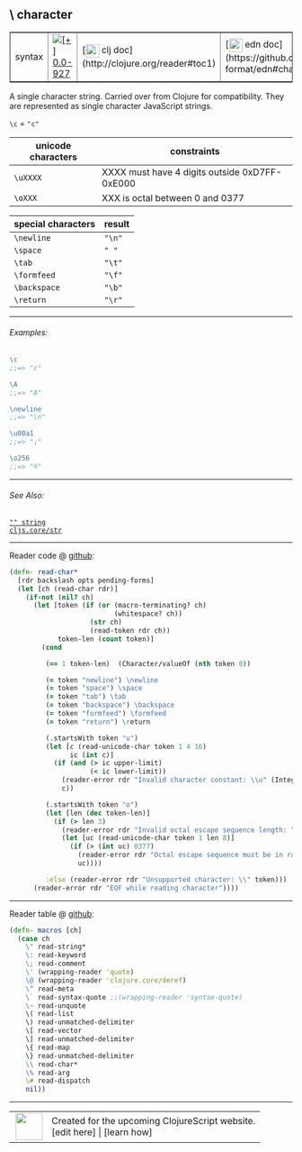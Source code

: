 ## \\ character



 <table border="1">
<tr>
<td>syntax</td>
<td><a href="https://github.com/cljsinfo/cljs-api-docs/tree/0.0-927"><img valign="middle" alt="[+] 0.0-927" title="Added in 0.0-927" src="https://img.shields.io/badge/+-0.0--927-lightgrey.svg"></a> </td>
<td>
[<img height="24px" valign="middle" src="http://i.imgur.com/1GjPKvB.png"> clj doc](http://clojure.org/reader#toc1)
</td>
<td>
[<img height="24px" valign="middle" src="http://i.imgur.com/I8uNXHv.png"> edn doc](https://github.com/edn-format/edn#characters)
</td>
</tr>
</table>



A single character string.  Carried over from Clojure for
compatibility.  They are represented as single character JavaScript strings.

`\c` = `"c"`

| unicode characters  | constraints                                   |
|---------------------|-----------------------------------------------|
| `\uXXXX`            | XXXX must have 4 digits outside 0xD7FF-0xE000 |
| `\oXXX`             | XXX is octal between 0 and 0377               |

| special characters  | result   |
|---------------------|----------|
| `\newline`          | `"\n"`   |
| `\space`            | `" "`    |
| `\tab`              | `"\t"`   |
| `\formfeed`         | `"\f"`   |
| `\backspace`        | `"\b"`   |
| `\return`           | `"\r"`   |



---

###### Examples:

```clj
\c
;;=> "c"

\A
;;=> "A"

\newline
;;=> "\n"

\u00a1
;;=> "¡"

\o256
;;=> "®"
```



---

###### See Also:

[`"" string`](../syntax/string.md)<br>
[`cljs.core/str`](../cljs.core/str.md)<br>

---





Reader code @ [github](https://github.com/clojure/tools.reader/blob/tools.reader-0.9.1/src/main/clojure/clojure/tools/reader.clj#L126-L165):

```clj
(defn- read-char*
  [rdr backslash opts pending-forms]
  (let [ch (read-char rdr)]
    (if-not (nil? ch)
      (let [token (if (or (macro-terminating? ch)
                          (whitespace? ch))
                    (str ch)
                    (read-token rdr ch))
            token-len (count token)]
        (cond

         (== 1 token-len)  (Character/valueOf (nth token 0))

         (= token "newline") \newline
         (= token "space") \space
         (= token "tab") \tab
         (= token "backspace") \backspace
         (= token "formfeed") \formfeed
         (= token "return") \return

         (.startsWith token "u")
         (let [c (read-unicode-char token 1 4 16)
               ic (int c)]
           (if (and (> ic upper-limit)
                    (< ic lower-limit))
             (reader-error rdr "Invalid character constant: \\u" (Integer/toString ic 16))
             c))

         (.startsWith token "o")
         (let [len (dec token-len)]
           (if (> len 3)
             (reader-error rdr "Invalid octal escape sequence length: " len)
             (let [uc (read-unicode-char token 1 len 8)]
               (if (> (int uc) 0377)
                 (reader-error rdr "Octal escape sequence must be in range [0, 377]")
                 uc))))

         :else (reader-error rdr "Unsupported character: \\" token)))
      (reader-error rdr "EOF while reading character"))))
```

<!--
Repo - tag - source tree - lines:

 <pre>
tools.reader @ tools.reader-0.9.1
└── src
    └── main
        └── clojure
            └── clojure
                └── tools
                    └── <ins>[reader.clj:126-165](https://github.com/clojure/tools.reader/blob/tools.reader-0.9.1/src/main/clojure/clojure/tools/reader.clj#L126-L165)</ins>
</pre>
-->

---
Reader table @ [github](https://github.com/clojure/tools.reader/blob/tools.reader-0.9.1/src/main/clojure/clojure/tools/reader.clj#L727-L746):

```clj
(defn- macros [ch]
  (case ch
    \" read-string*
    \: read-keyword
    \; read-comment
    \' (wrapping-reader 'quote)
    \@ (wrapping-reader 'clojure.core/deref)
    \^ read-meta
    \` read-syntax-quote ;;(wrapping-reader 'syntax-quote)
    \~ read-unquote
    \( read-list
    \) read-unmatched-delimiter
    \[ read-vector
    \] read-unmatched-delimiter
    \{ read-map
    \} read-unmatched-delimiter
    \\ read-char*
    \% read-arg
    \# read-dispatch
    nil))
```

<!--
Repo - tag - source tree - lines:

 <pre>
tools.reader @ tools.reader-0.9.1
└── src
    └── main
        └── clojure
            └── clojure
                └── tools
                    └── <ins>[reader.clj:727-746](https://github.com/clojure/tools.reader/blob/tools.reader-0.9.1/src/main/clojure/clojure/tools/reader.clj#L727-L746)</ins>
</pre>
-->

---



 <table>
<tr><td>
<img valign="middle" align="right" width="48px" src="http://i.imgur.com/Hi20huC.png">
</td><td>
Created for the upcoming ClojureScript website.<br>
[edit here] | [learn how]
</td></tr></table>

[edit here]:https://github.com/cljsinfo/cljs-api-docs/blob/master/cljsdoc/syntax/character.cljsdoc
[learn how]:https://github.com/cljsinfo/cljs-api-docs/wiki/cljsdoc-files

<!--

This information was too distracting to show to readers, but I'll leave it
commented here since it is helpful to:

- pretty-print the data used to generate this document
- and show how to retrieve that data



The API data for this symbol:

```clj
{:description "A single character string.  Carried over from Clojure for\ncompatibility.  They are represented as single character JavaScript strings.\n\n`\\c` = `\"c\"`\n\n| unicode characters  | constraints                                   |\n|---------------------|-----------------------------------------------|\n| `\\uXXXX`            | XXXX must have 4 digits outside 0xD7FF-0xE000 |\n| `\\oXXX`             | XXX is octal between 0 and 0377               |\n\n| special characters  | result   |\n|---------------------|----------|\n| `\\newline`          | `\"\\n\"`   |\n| `\\space`            | `\" \"`    |\n| `\\tab`              | `\"\\t\"`   |\n| `\\formfeed`         | `\"\\f\"`   |\n| `\\backspace`        | `\"\\b\"`   |\n| `\\return`           | `\"\\r\"`   |",
 :ns "syntax",
 :name "character",
 :history [["+" "0.0-927"]],
 :type "syntax",
 :related ["syntax/string" "cljs.core/str"],
 :full-name-encode "syntax/character",
 :extra-sources ({:code "(defn- read-char*\n  [rdr backslash opts pending-forms]\n  (let [ch (read-char rdr)]\n    (if-not (nil? ch)\n      (let [token (if (or (macro-terminating? ch)\n                          (whitespace? ch))\n                    (str ch)\n                    (read-token rdr ch))\n            token-len (count token)]\n        (cond\n\n         (== 1 token-len)  (Character/valueOf (nth token 0))\n\n         (= token \"newline\") \\newline\n         (= token \"space\") \\space\n         (= token \"tab\") \\tab\n         (= token \"backspace\") \\backspace\n         (= token \"formfeed\") \\formfeed\n         (= token \"return\") \\return\n\n         (.startsWith token \"u\")\n         (let [c (read-unicode-char token 1 4 16)\n               ic (int c)]\n           (if (and (> ic upper-limit)\n                    (< ic lower-limit))\n             (reader-error rdr \"Invalid character constant: \\\\u\" (Integer/toString ic 16))\n             c))\n\n         (.startsWith token \"o\")\n         (let [len (dec token-len)]\n           (if (> len 3)\n             (reader-error rdr \"Invalid octal escape sequence length: \" len)\n             (let [uc (read-unicode-char token 1 len 8)]\n               (if (> (int uc) 0377)\n                 (reader-error rdr \"Octal escape sequence must be in range [0, 377]\")\n                 uc))))\n\n         :else (reader-error rdr \"Unsupported character: \\\\\" token)))\n      (reader-error rdr \"EOF while reading character\"))))",
                  :title "Reader code",
                  :repo "tools.reader",
                  :tag "tools.reader-0.9.1",
                  :filename "src/main/clojure/clojure/tools/reader.clj",
                  :lines [126 165]}
                 {:code "(defn- macros [ch]\n  (case ch\n    \\\" read-string*\n    \\: read-keyword\n    \\; read-comment\n    \\' (wrapping-reader 'quote)\n    \\@ (wrapping-reader 'clojure.core/deref)\n    \\^ read-meta\n    \\` read-syntax-quote ;;(wrapping-reader 'syntax-quote)\n    \\~ read-unquote\n    \\( read-list\n    \\) read-unmatched-delimiter\n    \\[ read-vector\n    \\] read-unmatched-delimiter\n    \\{ read-map\n    \\} read-unmatched-delimiter\n    \\\\ read-char*\n    \\% read-arg\n    \\# read-dispatch\n    nil))",
                  :title "Reader table",
                  :repo "tools.reader",
                  :tag "tools.reader-0.9.1",
                  :filename "src/main/clojure/clojure/tools/reader.clj",
                  :lines [727 746]}),
 :examples [{:id "495a47",
             :content "```clj\n\\c\n;;=> \"c\"\n\n\\A\n;;=> \"A\"\n\n\\newline\n;;=> \"\\n\"\n\n\\u00a1\n;;=> \"¡\"\n\n\\o256\n;;=> \"®\"\n```"}],
 :edn-doc "https://github.com/edn-format/edn#characters",
 :full-name "syntax/character",
 :display "\\ character",
 :clj-doc "http://clojure.org/reader#toc1"}

```

Retrieve the API data for this symbol:

```clj
;; from Clojure REPL
(require '[clojure.edn :as edn])
(-> (slurp "https://raw.githubusercontent.com/cljsinfo/cljs-api-docs/catalog/cljs-api.edn")
    (edn/read-string)
    (get-in [:symbols "syntax/character"]))
```

-->
